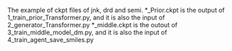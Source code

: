 The example of ckpt files of jnk, drd and semi.
*_Prior.ckpt is the output of 1_train_prior_Transformer.py, and it is also the input of 2_generator_Transformer.py
*_middle.ckpt is the outout of 3_train_middle_model_dm.py, and it is also the input of 4_train_agent_save_smiles.py

